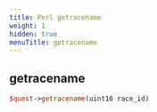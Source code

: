 ```yaml
---
title: Perl getracename
weight: 1
hidden: true
menuTitle: getracename
---
```

## getracename
```perl
$quest->getracename(uint16 race_id)
```
